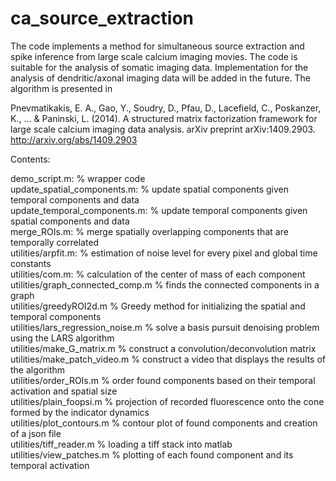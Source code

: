 # ca_source_extraction

The code implements a method for simultaneous source extraction and spike inference from large scale calcium imaging movies. The code is suitable for the analysis of somatic imaging data. Implementation for the analysis of dendritic/axonal imaging data will be added in the future. The algorithm is presented in

Pnevmatikakis, E. A., Gao, Y., Soudry, D., Pfau, D., Lacefield, C., Poskanzer, K., ... & Paninski, L. (2014). A structured matrix factorization framework for large scale calcium imaging data analysis. arXiv preprint arXiv:1409.2903. http://arxiv.org/abs/1409.2903

Contents:

demo_script.m:                          % wrapper code <br />
update_spatial_components.m:            % update spatial components given temporal components and data <br />
update_temporal_components.m:           % update temporal components given spatial components and data <br />
merge_ROIs.m:                           % merge spatially overlapping components that are temporally correlated <br />
utilities/arpfit.m:                     % estimation of noise level for every pixel and global time constants <br />
utilities/com.m:                        % calculation of the center of mass of each component <br />
utilities/graph_connected_comp.m        % finds the connected components in a graph <br />
utilities/greedyROI2d.m                 % Greedy method for initializing the spatial and temporal components <br />
utilities/lars_regression_noise.m       % solve a basis pursuit denoising problem using the LARS algorithm <br />
utilities/make_G_matrix.m               % construct a convolution/deconvolution matrix <br />
utilities/make_patch_video.m            % construct a video that displays the results of the algorithm <br />
utilities/order_ROIs.m                  % order found components based on their temporal activation and spatial size <br />
utilities/plain_foopsi.m                % projection of recorded fluorescence onto the cone formed by the indicator dynamics <br />
utilities/plot_contours.m               % contour plot of found components and creation of a json file <br />
utilities/tiff_reader.m                 % loading a tiff stack into matlab <br />
utilities/view_patches.m                % plotting of each found component and its temporal activation <br />
